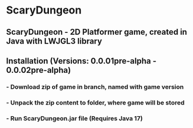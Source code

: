 # ScaryDungeon
## ScaryDungeon - 2D Platformer game, created in Java with LWJGL3 library

## Installation (Versions: 0.0.01pre-alpha - 0.0.02pre-alpha)
###  - Download zip of game in branch, named with game version
###  - Unpack the zip content to folder, where game will be stored
###  - Run ScaryDungeon.jar file (Requires Java 17)
